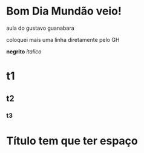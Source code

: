# Bom Dia Mundão veio!
 aula do gustavo guanabara

coloquei mais uma linha diretamente pelo GH

**negrito** 
*italico*
# t1
## t2
### t3

# Título tem que ter espaço

